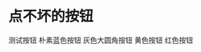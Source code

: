 # 点不坏的按钮

<div>
    <Wbutton>测试按钮</Wbutton>   
    <Wbutton color="blue" :plain="true" style="marging-right:20px">朴素蓝色按钮</Wbutton>    
    <Wbutton color="gray" :round="true" style="marging-right:20px">灰色大圆角按钮</Wbutton>   
    <Wbutton color="yellow" style="marging-right:20px">黄色按钮</Wbutton>   
    <Wbutton color="red" icon="share" :disabled="dis" style="marging-right:20px">红色按钮</Wbutton>   
    <Wbutton icon="add-circle" round plain :disabled="true" style="marging-right:20px"></Wbutton>   
</div>